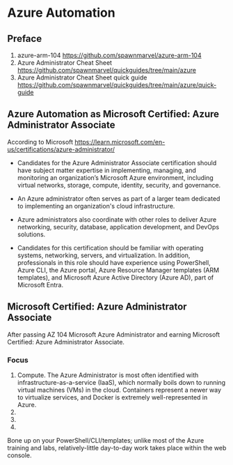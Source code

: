 # Azure Automation

## Preface

1. azure-arm-104 https://github.com/spawnmarvel/azure-arm-104
2. Azure Administrator Cheat Sheet https://github.com/spawnmarvel/quickguides/tree/main/azure
3. Azure Administrator Cheat Sheet quick guide https://github.com/spawnmarvel/quickguides/tree/main/azure/quick-guide

##  Azure Automation as Microsoft Certified: Azure Administrator Associate

According to Microsoft https://learn.microsoft.com/en-us/certifications/azure-administrator/

* Candidates for the Azure Administrator Associate certification should have subject matter expertise in implementing, managing, and monitoring an organization’s Microsoft Azure environment, including virtual networks, storage, compute, identity, security, and governance.

* An Azure administrator often serves as part of a larger team dedicated to implementing an organization's cloud infrastructure. 

* Azure administrators also coordinate with other roles to deliver Azure networking, security, database, application development, and DevOps solutions.

* Candidates for this certification should be familiar with operating systems, networking, servers, and virtualization. In addition, professionals in this role should have experience using PowerShell, Azure CLI, the Azure portal, Azure Resource Manager templates (ARM templates), and Microsoft Azure Active Directory (Azure AD), part of Microsoft Entra.

## Microsoft Certified: Azure Administrator Associate

After passing AZ 104 Microsoft Azure Administrator and earning Microsoft Certified: Azure Administrator Associate.

### Focus

1. Compute. 
   The Azure Administrator is most often identified with infrastructure-as-a-service (IaaS), which normally boils down to running virtual machines (VMs) in the cloud.
   Containers represent a newer way to virtualize services, and Docker is extremely well-represented in Azure.
2. 
3. 
4.

Bone up on your PowerShell/CLI/templates; unlike most of the Azure training and labs, relatively-little day-to-day work takes place within the web console.

